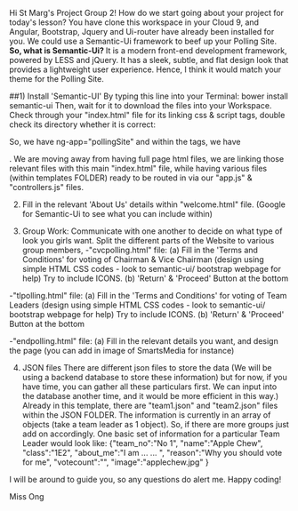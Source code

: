 Hi St Marg's Project Group 2! 
How do we start going about your project for today's lesson? 
You have clone this workspace in your Cloud 9, and Angular, Bootstrap, Jquery and Ui-router have already been installed for you.
We could use a Semantic-Ui framework to beef up your Polling Site. 
<b> So, what is Semantic-Ui?  </b> It is a modern front-end development framework, powered by LESS and jQuery. It has a sleek, subtle, and flat design look that provides a lightweight user experience. Hence, I think it would match your theme for the Polling Site.

##1) Install 'Semantic-UI' By typing this line into your Terminal: 
    bower install semantic-ui 
Then, wait for it to download the files into your Workspace. Check through your "index.html" file for its linking css & script tags, double check its directory whether it is correct: 
    <link rel="stylesheet" type="text/css" href="bower_components/semantic-ui/dist/semantic.css">
    <script type="text/javascript" src="bower_components/semantic-ui/dist/semantic.js"></script>
    
So, we have ng-app="pollingSite" and within the <body></body> tags, we have <div ui-view></div>. We are moving away from having full page html files, we are linking those relevant files with this main "index.html" file, while having various files (within templates FOLDER) ready to be routed in via our "app.js" & "controllers.js" files. 

2) Fill in the relevant 'About Us' details within "welcome.html" file. (Google for Semantic-Ui to see what you can include within) 

3) Group Work: Communicate with one another to decide on what type of look you girls want. Split the different parts of the Website to various group members, 
-"cvcpolling.html" file: 
    (a) Fill in the 'Terms and Conditions' for voting of Chairman & Vice Chairman (design using simple HTML CSS codes - look to semantic-ui/ bootstrap webpage for help) Try to include ICONS.
    (b) 'Return' & 'Proceed' Button at the bottom

-"tlpolling.html" file: 
    (a) Fill in the 'Terms and Conditions' for voting of Team Leaders (design using simple HTML CSS codes - look to semantic-ui/ bootstrap webpage for help) Try to include ICONS.
    (b) 'Return' & 'Proceed' Button at the bottom
    
-"endpolling.html" file: 
    (a) Fill in the relevant details you want, and design the page (you can add in image of SmartsMedia for instance)

4) JSON files
There are different json files to store the data (We will be using a backend database to store these information) but for now, if you have time, you can gather all these particulars first. We can input into the database another time, and it would be more efficient in this way.)
Already in this template, there are "team1.json" and "team2.json" files within the JSON FOLDER. The information is currently in an array of objects (take a team leader as 1 object). So, if there are more groups just add on accordingly. 
One basic set of information for a particular Team Leader would look like:
    {"team_no":"No 1",
    "name":"Apple Chew",
    "class":"1E2",
    "about_me":"I am ... ... ",
    "reason":"Why you should vote for me",
    "votecount":"",
    "image":"applechew.jpg"
    }
    
I will be around to guide you, so any questions do alert me. 
Happy coding!

Miss Ong
